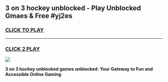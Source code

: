 
## 3 on 3 hockey unblocked - Play Unblocked Gmaes & Free #yj2es
<h3>
<a href="https://news.freeplayer.one?title=3_on_3_hockey_unblocked&ref=24F">CLICK TO PLAY</a></h3>
<hr>

<h3>
<a href="https://news.freeplayer.one?title=3_on_3_hockey_unblocked&ref=24F">CLICK 2 PLAY</a>
  
</h3>

<a href="https://news.freeplayer.one?title=3_on_3_hockey_unblocked&ref=24F/"><img src="https://clearcache.store/games.png"></a>


**3 on 3 hockey unblocked games unblocked: Your Gateway to Fun and Accessible Online Gaming**
